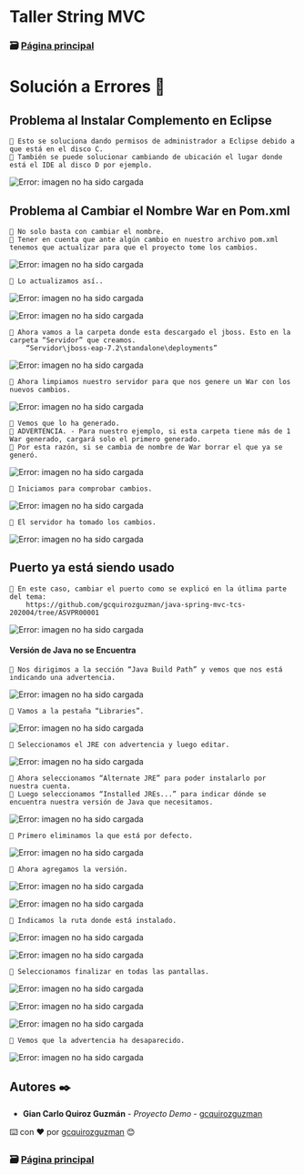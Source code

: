 # Taller String MVC                                                                       
### 🗃️ [Página principal](https://github.com/gcquirozguzman/java-spring-mvc-tcs-202004)

# Solución a Errores 🐶

## Problema al Instalar Complemento en Eclipse

```
📢 Esto se soluciona dando permisos de administrador a Eclipse debido a que está en el disco C. 
📢 También se puede solucionar cambiando de ubicación el lugar donde está el IDE al disco D por ejemplo.
```
![Error: imagen no ha sido cargada](https://github.com/gcquirozguzman/java-spring-mvc-tcs-202004/blob/master/imagenes/SOLER00001_1.png)

## Problema al Cambiar el Nombre War en Pom.xml

```
📢 No solo basta con cambiar el nombre. 
📢 Tener en cuenta que ante algún cambio en nuestro archivo pom.xml tenemos que actualizar para que el proyecto tome los cambios.
```

![Error: imagen no ha sido cargada](https://github.com/gcquirozguzman/java-spring-mvc-tcs-202004/blob/master/imagenes/SOLER00001_2.png)

```
📢 Lo actualizamos así..
```

![Error: imagen no ha sido cargada](https://github.com/gcquirozguzman/java-spring-mvc-tcs-202004/blob/master/imagenes/SOLER00001_3.png)

![Error: imagen no ha sido cargada](https://github.com/gcquirozguzman/java-spring-mvc-tcs-202004/blob/master/imagenes/SOLER00001_4.png)

```
📢 Ahora vamos a la carpeta donde esta descargado el jboss. Esto en la carpeta “Servidor” que creamos.
    “Servidor\jboss-eap-7.2\standalone\deployments”
```

![Error: imagen no ha sido cargada](https://github.com/gcquirozguzman/java-spring-mvc-tcs-202004/blob/master/imagenes/SOLER00001_5.png)

```
📢 Ahora limpiamos nuestro servidor para que nos genere un War con los nuevos cambios.
```

![Error: imagen no ha sido cargada](https://github.com/gcquirozguzman/java-spring-mvc-tcs-202004/blob/master/imagenes/SOLER00001_6.png)

```
📢 Vemos que lo ha generado.
📢 ADVERTENCIA. - Para nuestro ejemplo, si esta carpeta tiene más de 1 War generado, cargará solo el primero generado. 
📢 Por esta razón, si se cambia de nombre de War borrar el que ya se generó.
```

![Error: imagen no ha sido cargada](https://github.com/gcquirozguzman/java-spring-mvc-tcs-202004/blob/master/imagenes/SOLER00001_7.png)

```
📢 Iniciamos para comprobar cambios.
```

![Error: imagen no ha sido cargada](https://github.com/gcquirozguzman/java-spring-mvc-tcs-202004/blob/master/imagenes/SOLER00001_8.png)

```
📢 El servidor ha tomado los cambios.
```

![Error: imagen no ha sido cargada](https://github.com/gcquirozguzman/java-spring-mvc-tcs-202004/blob/master/imagenes/SOLER00001_9.png)

## Puerto ya está siendo usado

```
📢 En este caso, cambiar el puerto como se explicó en la útlima parte del tema:
    https://github.com/gcquirozguzman/java-spring-mvc-tcs-202004/tree/ASVPR00001
```

![Error: imagen no ha sido cargada](https://github.com/gcquirozguzman/java-spring-mvc-tcs-202004/blob/master/imagenes/SOLER00001_10.png)

#### Versión de Java no se Encuentra

```
📢 Nos dirigimos a la sección “Java Build Path” y vemos que nos está indicando una advertencia.
```

![Error: imagen no ha sido cargada](https://github.com/gcquirozguzman/java-spring-mvc-tcs-202004/blob/master/imagenes/SOLER00001_11.png)

```
📢 Vamos a la pestaña “Libraries”.
```

![Error: imagen no ha sido cargada](https://github.com/gcquirozguzman/java-spring-mvc-tcs-202004/blob/master/imagenes/SOLER00001_12.png)

```
📢 Seleccionamos el JRE con advertencia y luego editar.
```

![Error: imagen no ha sido cargada](https://github.com/gcquirozguzman/java-spring-mvc-tcs-202004/blob/master/imagenes/SOLER00001_13.png)

```
📢 Ahora seleccionamos “Alternate JRE” para poder instalarlo por nuestra cuenta. 
📢 Luego seleccionamos “Installed JREs...” para indicar dónde se encuentra nuestra versión de Java que necesitamos.
```

![Error: imagen no ha sido cargada](https://github.com/gcquirozguzman/java-spring-mvc-tcs-202004/blob/master/imagenes/SOLER00001_14.png)

```
📢 Primero eliminamos la que está por defecto.
```

![Error: imagen no ha sido cargada](https://github.com/gcquirozguzman/java-spring-mvc-tcs-202004/blob/master/imagenes/SOLER00001_15.png)

```
📢 Ahora agregamos la versión.
```

![Error: imagen no ha sido cargada](https://github.com/gcquirozguzman/java-spring-mvc-tcs-202004/blob/master/imagenes/SOLER00001_16.png)

![Error: imagen no ha sido cargada](https://github.com/gcquirozguzman/java-spring-mvc-tcs-202004/blob/master/imagenes/SOLER00001_17.png)

```
📢 Indicamos la ruta donde está instalado.
```

![Error: imagen no ha sido cargada](https://github.com/gcquirozguzman/java-spring-mvc-tcs-202004/blob/master/imagenes/SOLER00001_18.png)

![Error: imagen no ha sido cargada](https://github.com/gcquirozguzman/java-spring-mvc-tcs-202004/blob/master/imagenes/SOLER00001_19.png)

```
📢 Seleccionamos finalizar en todas las pantallas.
```

![Error: imagen no ha sido cargada](https://github.com/gcquirozguzman/java-spring-mvc-tcs-202004/blob/master/imagenes/SOLER00001_20.png)

![Error: imagen no ha sido cargada](https://github.com/gcquirozguzman/java-spring-mvc-tcs-202004/blob/master/imagenes/SOLER00001_21.png)

![Error: imagen no ha sido cargada](https://github.com/gcquirozguzman/java-spring-mvc-tcs-202004/blob/master/imagenes/SOLER00001_22.png)

```
📢 Vemos que la advertencia ha desaparecido.
```

![Error: imagen no ha sido cargada](https://github.com/gcquirozguzman/java-spring-mvc-tcs-202004/blob/master/imagenes/SOLER00001_23.png)

## Autores ✒️

* **Gian Carlo Quiroz Guzmán** - *Proyecto Demo* - [gcquirozguzman](https://github.com/gcquirozguzman)

⌨️ con ❤️ por [gcquirozguzman](https://github.com/gcquirozguzman) 😊

### 🗃️ [Página principal](https://github.com/gcquirozguzman/java-spring-mvc-tcs-202004)
